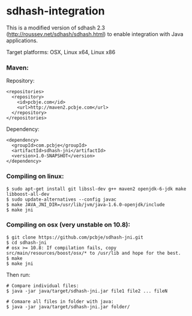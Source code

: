 sdhash-integration
==========

This is a modified version of sdhash 2.3 (http://roussev.net/sdhash/sdhash.html) to enable integration with Java applications.

Target platforms: OSX, Linux x64, Linux x86

### Maven:
Repository:
<pre><code>&lt;repositories>
  &lt;repository>
    &lt;id>pcbje.com&lt;/id>
    &lt;url>http://maven2.pcbje.com&lt;/url>
  &lt;/repository>
&lt;/repositories>
</code></pre>

Dependency:
<pre><code>&lt;dependency>
  &lt;groupId>com.pcbje&lt;/groupId>
  &lt;artifactId>sdhash-jni&lt;/artifactId>
  &lt;version>1.0-SNAPSHOT&lt;/version>
&lt;/dependency>
</code></pre>

### Compiling on linux:

<pre><code>$ sudo apt-get install git libssl-dev g++ maven2 openjdk-6-jdk make libboost-all-dev
$ sudo update-alternatives --config javac
$ make JAVA_JNI_DIR=/usr/lib/jvm/java-1.6.0-openjdk/include
$ make jni</code></pre>

### Compiling on osx (very unstable on 10.8):
<pre><code>$ git clone https://github.com/pcbje/sdhash-jni.git
$ cd sdhash-jni
# osx >= 10.8: If compilation fails, copy src/main/resources/boost/osx/* to /usr/lib and hope for the best. 
$ make
$ make jni</code></pre>


Then run:

<pre><code># Compare individual files: 
$ java -jar java/target/sdhash-jni.jar file1 file2 ... fileN

# Comaare all files in folder with java:
$ java -jar java/target/sdhash-jni.jar folder/</code></pre>
